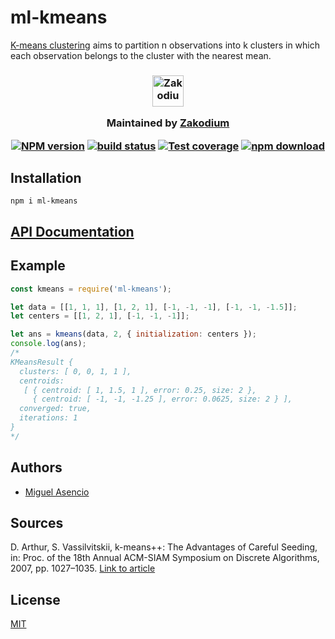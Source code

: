# ml-kmeans


[K-means clustering][] aims to partition n observations into k clusters in which
each observation belongs to the cluster with the nearest mean.

<h3 align="center">

  <a href="https://www.zakodium.com">
    <img src="https://www.zakodium.com/brand/zakodium-logo-white.svg" width="50" alt="Zakodium logo" />
  </a>

  <p>
    Maintained by <a href="https://www.zakodium.com">Zakodium</a>
  </p>

  [![NPM version][npm-image]][npm-url]
  [![build status][travis-image]][travis-url]
  [![Test coverage][codecov-image]][codecov-url]
  [![npm download][download-image]][download-url]

</h3>

## Installation

`npm i ml-kmeans`

## [API Documentation](https://mljs.github.io/kmeans/)

## Example

```js
const kmeans = require('ml-kmeans');

let data = [[1, 1, 1], [1, 2, 1], [-1, -1, -1], [-1, -1, -1.5]];
let centers = [[1, 2, 1], [-1, -1, -1]];

let ans = kmeans(data, 2, { initialization: centers });
console.log(ans);
/*
KMeansResult {
  clusters: [ 0, 0, 1, 1 ],
  centroids: 
   [ { centroid: [ 1, 1.5, 1 ], error: 0.25, size: 2 },
     { centroid: [ -1, -1, -1.25 ], error: 0.0625, size: 2 } ],
  converged: true,
  iterations: 1
}
*/
```

## Authors

- [Miguel Asencio](https://github.com/maasencioh)

## Sources

D. Arthur, S. Vassilvitskii, k-means++: The Advantages of Careful Seeding, in: Proc. of the 18th Annual
ACM-SIAM Symposium on Discrete Algorithms, 2007, pp. 1027–1035.
[Link to article](http://ilpubs.stanford.edu:8090/778/1/2006-13.pdf)

## License

[MIT](./LICENSE)

[npm-image]: https://img.shields.io/npm/v/ml-kmeans.svg?style=flat-square
[npm-url]: https://npmjs.org/package/ml-kmeans
[travis-image]: https://img.shields.io/travis/mljs/kmeans/master.svg?style=flat-square
[travis-url]: https://travis-ci.org/mljs/kmeans
[codecov-image]: https://img.shields.io/codecov/c/github/mljs/kmeans.svg?style=flat-square
[codecov-url]: https://codecov.io/github/mljs/kmeans
[download-image]: https://img.shields.io/npm/dm/ml-kmeans.svg?style=flat-square
[download-url]: https://npmjs.org/package/ml-kmeans
[k-means clustering]: https://en.wikipedia.org/wiki/K-means_clustering
